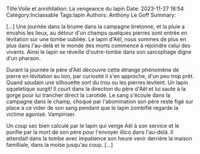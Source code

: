 Title:Voile et annihilation: La vengeance du lapin
Date: 2023-11-27 18:54
Category:Inclassable
Tags:lapin
Authors: Anthony Le Goff
Summary:

[...] Une journée dans la brume dans la campagne bretonne, et la pluie a envahis les lieux, au détour d'un champs quelques pierres sont entrée en lévitation sur une tombe oubliée. Le lapin d'Aël, nous sommes de plus en plus dans l'au-delà et le monde des morts commence à rejoindre celui des vivants. Ainsi le lapin se réveille d'outre-tombe dans son sarcophage digne d'un pharaon. 

Durant la journée le père d'Aël découvre cette étrange phénomène de pierre en lévitation au loin, par curiosité il s'en approche, d'un peu trop prêt. Quand soudain une silhouette sort du trou ou les pierres levitent. Un lapin squeletique surgit! Il court dans la direction du père d'Aël et lui saute à la gorge pour lui trancher direct la carotide. Le sang s'écoule dans la campagne dans le champ, choqué par l'abomination son père reste figé sur place à ce vider de son sang pendant que le lapin zombifié regarde la victime agonisé. Vampiriser.

Un coup sec bien calculé par le lapin qui venge Aël à son service et le purifie par la mort de son père pour l'envoyer illico dans l'au-delà. Il attendait dans la tombe avec impatience son heure venir derrière la maison familliale, dans la moïse jusqu'au coup. [...]

